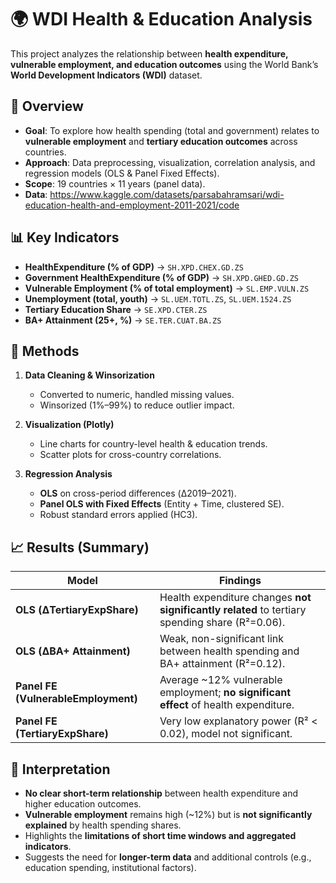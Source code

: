 # 🌍 WDI Health & Education Analysis

This project analyzes the relationship between **health expenditure, vulnerable employment, and education outcomes** using the World Bank’s **World Development Indicators (WDI)** dataset.  

## 📌 Overview
- **Goal**: To explore how health spending (total and government) relates to **vulnerable employment** and **tertiary education outcomes** across countries.  
- **Approach**: Data preprocessing, visualization, correlation analysis, and regression models (OLS & Panel Fixed Effects).  
- **Scope**: 19 countries × 11 years (panel data).  
- **Data**: https://www.kaggle.com/datasets/parsabahramsari/wdi-education-health-and-employment-2011-2021/code

## 📊 Key Indicators
- **HealthExpenditure (% of GDP)** → `SH.XPD.CHEX.GD.ZS`  
- **Government HealthExpenditure (% of GDP)** → `SH.XPD.GHED.GD.ZS`  
- **Vulnerable Employment (% of total employment)** → `SL.EMP.VULN.ZS`  
- **Unemployment (total, youth)** → `SL.UEM.TOTL.ZS`, `SL.UEM.1524.ZS`  
- **Tertiary Education Share** → `SE.XPD.CTER.ZS`  
- **BA+ Attainment (25+, %)** → `SE.TER.CUAT.BA.ZS`  

## 🔎 Methods
1. **Data Cleaning & Winsorization**  
   - Converted to numeric, handled missing values.  
   - Winsorized (1%–99%) to reduce outlier impact.  

2. **Visualization (Plotly)**  
   - Line charts for country-level health & education trends.  
   - Scatter plots for cross-country correlations.  

3. **Regression Analysis**  
   - **OLS** on cross-period differences (Δ2019–2021).  
   - **Panel OLS with Fixed Effects** (Entity + Time, clustered SE).  
   - Robust standard errors applied (HC3).  

## 📈 Results (Summary)

| Model                              | Findings                                                                                   |
| ---------------------------------- | ------------------------------------------------------------------------------------------ |
| **OLS (ΔTertiaryExpShare)**        | Health expenditure changes **not significantly related** to tertiary spending share (R²=0.06). |
| **OLS (ΔBA+ Attainment)**          | Weak, non-significant link between health spending and BA+ attainment (R²=0.12).              |
| **Panel FE (VulnerableEmployment)**| Average ~12% vulnerable employment; **no significant effect** of health expenditure.          |
| **Panel FE (TertiaryExpShare)**    | Very low explanatory power (R² < 0.02), model not significant.                               |

## 📝 Interpretation
- **No clear short-term relationship** between health expenditure and higher education outcomes.  
- **Vulnerable employment** remains high (~12%) but is **not significantly explained** by health spending shares.  
- Highlights the **limitations of short time windows and aggregated indicators**.  
- Suggests the need for **longer-term data** and additional controls (e.g., education spending, institutional factors).  
